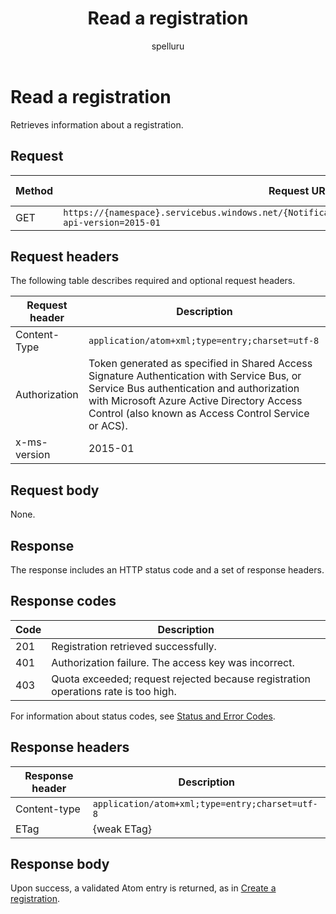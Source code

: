 ﻿---
title: "Read a registration"
description: Use this API reference documentation to retrieve information about a registration.
ms.custom: ""
ms.date: 04/05/2019
ms.reviewer: ""
ms.service: "notification-hubs"
ms.suite: ""
ms.tgt_pltfrm: ""
ms.topic: "reference"
author: "spelluru"
ms.author: "spelluru"
manager: "timlt"

---

# Read a registration
Retrieves information about a registration.

## Request

| Method | Request URI | HTTP version |
| ------ | ----------- | ------------ |
| GET | `https://{namespace}.servicebus.windows.net/{NotificationHub}/registrations/<registrationId>?api-version=2015-01` | HTTP/1.1 |

## Request headers

The following table describes required and optional request headers.

| Request header | Description | 
| -------------- | ----------- | 
| Content-Type | `application/atom+xml;type=entry;charset=utf-8` |
| Authorization | Token generated as specified in Shared Access Signature Authentication with Service Bus, or Service Bus authentication and authorization with Microsoft Azure Active Directory Access Control (also known as Access Control Service or ACS). |
| x-ms-version | 2015-01 |

## Request body

None.

## Response

The response includes an HTTP status code and a set of response headers.

## Response codes

| Code | Description |
| ---- | ----------- | 
| 201 | Registration retrieved successfully. |
| 401 | Authorization failure. The access key was incorrect. |
| 403 | Quota exceeded; request rejected because registration operations rate is too high. |


For information about status codes, see [Status and Error Codes](/rest/api/storageservices/Common-REST-API-Error-Codes).

## Response headers

| Response header | Description |
| --------------- | ----------- |
| Content-type | `application/atom+xml;type=entry;charset=utf-8` |
| ETag | {weak ETag} |


## Response body

Upon success, a validated Atom entry is returned, as in [Create a registration](create-registration.md).


